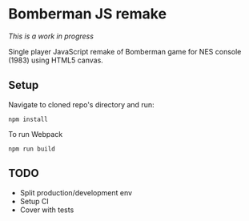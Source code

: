 # Bomberman JS remake

_This is a work in progress_

Single player JavaScript remake of Bomberman game for NES console (1983) using HTML5 canvas.

## Setup

Navigate to cloned repo's directory and run:

```
npm install
```

To run Webpack

```
npm run build
```

## TODO

- Split production/development env
- Setup CI
- Cover with tests
